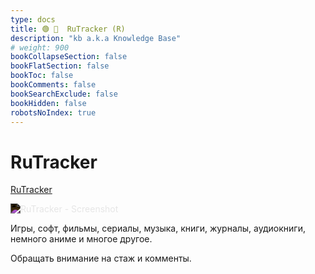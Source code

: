 ```yaml
---
type: docs
title: 🟢 🐐  RuTracker (R)
description: "kb a.k.a Knowledge Base"
# weight: 900
bookCollapseSection: false
bookFlatSection: false
bookToc: false
bookComments: false
bookSearchExclude: false
bookHidden: false
robotsNoIndex: true
---
```


# RuTracker

[RuTracker](https://rutracker.org/?nt)

<img alt="RuTracker - Screenshot" src="@img/rutracker-screenshot.avif" style="filter: invert(1);">

Игры, софт, фильмы, сериалы, музыка, книги, журналы, аудиокниги, немного аниме и многое другое.

Обращать внимание на стаж и комменты.
